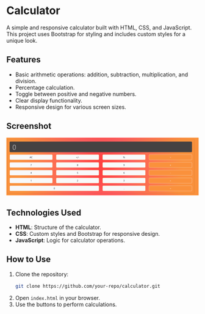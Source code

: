 # Calculator

A simple and responsive calculator built with HTML, CSS, and JavaScript. This project uses Bootstrap for styling and includes custom styles for a unique look.

## Features

- Basic arithmetic operations: addition, subtraction, multiplication, and division.
- Percentage calculation.
- Toggle between positive and negative numbers.
- Clear display functionality.
- Responsive design for various screen sizes.

## Screenshot

![Calculator Screenshot](calculator.png)

## Technologies Used

- **HTML**: Structure of the calculator.
- **CSS**: Custom styles and Bootstrap for responsive design.
- **JavaScript**: Logic for calculator operations.

## How to Use

1. Clone the repository:
   ```bash
   git clone https://github.com/your-repo/calculator.git
2. Open `index.html` in your browser.
3. Use the buttons to perform calculations.

